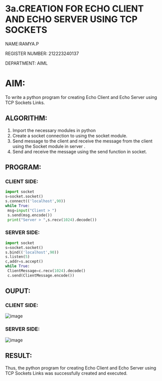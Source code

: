 # 3a.CREATION FOR ECHO CLIENT AND ECHO SERVER USING TCP SOCKETS
NAME:RAMYA.P

REGISTER NUMBER: 212223240137

DEPARTMENT: AIML

# AIM:
To write a python program for creating Echo Client and Echo Server using TCP
Sockets Links.
## ALGORITHM:
1. Import the necessary modules in python
2. Create a socket connection to using the socket module.
3. Send message to the client and receive the message from the client using the Socket module in
 server .
4. Send and receive the message using the send function in socket.
## PROGRAM:
### CLIENT SIDE:
```python
import socket
s=socket.socket()
s.connect(('localhost',90))
while True:
 msg=input("Client > ")
 s.send(msg.encode())
 print("Server > ",s.recv(1024).decode())
```

### SERVER SIDE:
```python
import socket
s=socket.socket()
s.bind(('localhost',90))
s.listen(5)
c,addr=s.accept()
while True:
 ClientMessage=c.recv(1024).decode()
 c.send(ClientMessage.encode())
```

## OUPUT:

### CLIENT SIDE:
![image](https://github.com/23014107/3a.Sockets_Creation_for_Echo_Client_and_Echo_Server/assets/151625620/ad534c0b-e66d-4319-b857-bf1f02f19c0f)

### SERVER SIDE:
![image](https://github.com/23014107/3a.Sockets_Creation_for_Echo_Client_and_Echo_Server/assets/151625620/341a176b-03b5-44fc-8648-816d5fd44c03)

## RESULT:
Thus, the python program for creating Echo Client and Echo Server using TCP Sockets Links 
was successfully created and executed.
